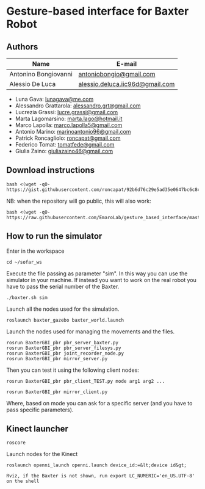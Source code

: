 # Gesture-based interface for Baxter Robot

## Authors
| Name | E-mail |
|-----------------------|------------------|
| Antonino Bongiovanni | antoniobongio@gmail.com |
| Alessio De Luca | alessio.deluca.iic96d@gmail.com |
* Luna Gava: lunagava@me.com
* Alessandro Grattarola: alessandro.grt@gmail.com
* Lucrezia Grassi: lucre.grassi@gmail.com
* Marta Lagomarsino: marta.lago@hotmail.it
* Marco Lapolla: marco.lapolla5@gmail.com
* Antonio Marino: marinoantonio96@gmail.com
* Patrick Roncagliolo: roncapat@gmail.com
* Federico Tomat: tomatfede@gmail.com
* Giulia Zaino: giuliazaino46@gmail.com

## Download instructions
```
bash <(wget -qO- https://gist.githubusercontent.com/roncapat/92b6d76c29e5ad35e0647bc6c8c5630f/raw/3e4438901b470a8968e598fdc028d0c4a489da5a/web_installer.sh)
```

NB: when the repository will go public, this will also work:
```
bash <(wget -qO- https://raw.githubusercontent.com/EmaroLab/gesture_based_interface/master/prerequisites.sh)
```

## How to run the simulator
Enter in the workspace
```
cd ~/sofar_ws
```

Execute the file passing as parameter "sim". In this way you can use the simulator in your machine.
If instead you want to work on the real robot you have to pass the serial number of the Baxter.
```
./baxter.sh sim
```

Launch all the nodes used for the simulation.
```
roslaunch baxter_gazebo baxter_world.launch
```

Launch the nodes used for managing the movements and the files.
```
rosrun BaxterGBI_pbr pbr_server_baxter.py
rosrun BaxterGBI_pbr pbr_server_filesys.py
rosrun BaxterGBI_pbr joint_recorder_node.py
rosrun BaxterGBI_pbr mirror_server.py
```


Then you can test it using the following client nodes:
```
rosrun BaxterGBI_pbr pbr_client_TEST.py mode arg1 arg2 ...

rosrun BaxterGBI_pbr mirror_client.py
```

Where, based on mode you can ask for a specific server (and you have to pass specific parameters).


## Kinect launcher
```
roscore
```
Launch nodes for the Kinect
```
roslaunch openni_launch openni.launch device_id:=&lt;device id&gt;
```
```
Rviz, if the Baxter is not shown, run export LC_NUMERIC='en_US.UTF-8' on the shell
```
